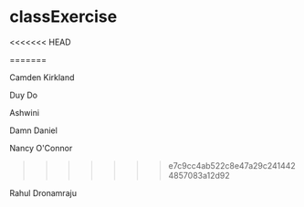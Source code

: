 # classExercise
<<<<<<< HEAD

=======

Camden Kirkland

Duy Do

Ashwini

Damn Daniel

Nancy O'Connor
>>>>>>> e7c9cc4ab522c8e47a29c2414424857083a12d92


Rahul Dronamraju 